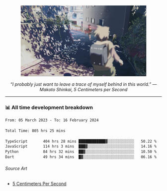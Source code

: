 <p align="center"><img src="asset/header.jpg" width="80%"/></p>
<p align="center"><i>“I probably just want to leave a trace of myself behind in this world.” ― Makoto Shinkai, 5 Centimeters per Second</i></p>

---
<!--
<details>
  <summary>📃 My Resume</summary>

### Education

- 📖 **Computer Science**\
📆 10/2021 - present\
📍 **Thang Long University** - Hoang Mai, Hanoi, Vietnam

### Experience

<img align="right" src="https://img.shields.io/badge/Figma-F24E1E?style=flat&logo=figma&logoColor=white"/>
<img align="right" src="https://img.shields.io/badge/node.js-6DA55F?style=flat&logo=node.js&logoColor=white"/>
<img align="right" src="https://img.shields.io/badge/Next.js-black?style=flat&logo=next.js&logoColor=white"/>
<img align="right" src="https://img.shields.io/badge/TypeScript-007ACC?style=flat&logo=typescript&logoColor=white"/>


- 👨‍💻 **Frontend Web Intern**\
📆 07/2023 - present\
📍 **MQ ICT Solutions** - Hoang Mai, Hanoi, Vietnam
</details> 
-->

### 📊 All time development breakdown

<!--START_SECTION:waka-->

```txt
From: 05 March 2023 - To: 16 February 2024

Total Time: 805 hrs 25 mins

TypeScript       404 hrs 28 mins ████████████▓░░░░░░░░░░░░   50.22 %
JavaScript       114 hrs 3 mins  ███▓░░░░░░░░░░░░░░░░░░░░░   14.16 %
Python           84 hrs 32 mins  ██▓░░░░░░░░░░░░░░░░░░░░░░   10.50 %
Dart             49 hrs 34 mins  █▓░░░░░░░░░░░░░░░░░░░░░░░   06.16 %
```

<!--END_SECTION:waka-->

###### Source Art

-  [5 Centimeters Per Second](https://wallhaven.cc/w/nrowq1)


